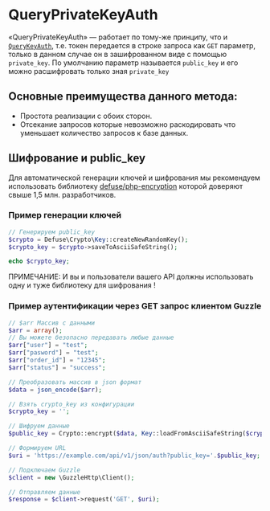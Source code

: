 # QueryPrivateKeyAuth
«QueryPrivateKeyAuth» — работает по тому-же принципу, что и [`QueryKeyAuth`](https://github.com/pllano/APIS-2018/blob/master/doc/QueryKeyAuth.md), т.е. токен передается в строке запроса как `GET` параметр, только в данном случае он в зашифрованном виде с помощью `private_key`. По умолчанию параметр называется `public_key` и его можно расшифровать только зная `private_key`

## Основные преимущества данного метода:
- Простота реализации с обоих сторон.
- Отсекание запросов которые невозможно раскодировать что уменьшает количество запросов к базе данных.

## Шифрование и public_key
Для автоматической генерации ключей и шифрования мы рекомендуем использовать библиотеку [defuse/php-encryption](https://github.com/defuse/php-encryption) которой доверяют свыше 1,5 млн. разработчиков.
### Пример генерации ключей
``` php
// Генерируем public_key
$crypto = Defuse\Crypto\Key::createNewRandomKey();
$crypto_key = $crypto->saveToAsciiSafeString();

echo $crypto_key;
```
ПРИМЕЧАНИЕ: И вы и пользователи вашего API должны использовать одну и туже библиотеку для шифрования !

### Пример аутентификации через GET запрос клиентом Guzzle
``` php
// $arr Массив с данными
$arr = array();
// Вы можете безопасно передавать любые данные
$arr["user"] = "test";
$arr["pasword"] = "test";
$arr["order_id"] = "12345";
$arr["status"] = "success";

// Преобразовать массив в json формат
$data = json_encode($arr);

// Взять crypto_key из конфигурации
$crypto_key = '';

// Шифруем данные
$public_key = Crypto::encrypt($data, Key::loadFromAsciiSafeString($crypto_key));

// Формируем URL
$uri = 'https://example.com/api/v1/json/auth?public_key='.$public_key;

// Подключаем Guzzle
$client = new \GuzzleHttp\Client();

// Отправляем данные
$response = $client->request('GET', $uri);
```
